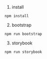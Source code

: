 1. install

```
npm install
```

2. bootstrap

```
npm run bootstrap
```

3. storybook

```
npm run storybook
```
